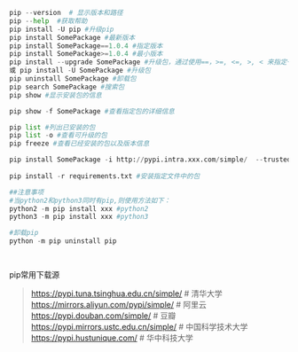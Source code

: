 ``` python
pip --version  # 显示版本和路径
pip --help  #获取帮助
pip install -U pip #升级pip
pip install SomePackage #最新版本
pip install SomePackage==1.0.4 #指定版本
pip install SomePackage>=1.0.4 #最小版本
pip install --upgrade SomePackage #升级包，通过使用==，>=, <=, >, < 来指定一个版本号
或 pip install -U SomePackage #升级包
pip uninstall SomePackage #卸载包
pip search SomePackage #搜索包
pip show #显示安装包的信息

pip show -f SomePackage #查看指定包的详细信息

pip list #列出已安装的包
pip list -o #查看可升级的包
pip freeze #查看已经安装的包以及版本信息

pip install SomePackage -i http://pypi.intra.xxx.com/simple/  --trusted-host pypi.intra.xxx.com #安装包时指定下载源及安装路径
    
pip install -r requirements.txt #安装指定文件中的包

##注意事项
#当python2和python3同时有pip,则使用方法如下：
python2 -m pip install xxx #python2
python3 -m pip install xxx #python3

#卸载pip
python -m pip uninstall pip




```



pip常用下载源

> https://pypi.tuna.tsinghua.edu.cn/simple/	# 清华大学
> https://mirrors.aliyun.com/pypi/simple/		# 阿里云
> https://pypi.douban.com/simple/				# 豆瓣
> https://pypi.mirrors.ustc.edu.cn/simple/	# 中国科学技术大学
> https://pypi.hustunique.com/				# 华中科技大学